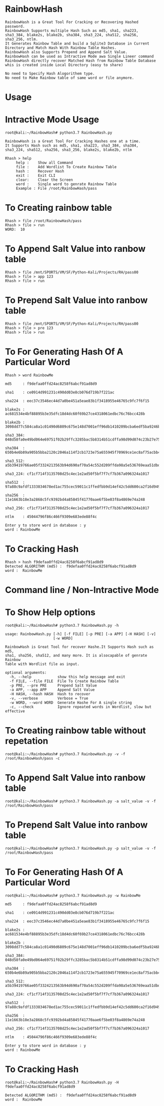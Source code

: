 # RainbowHash 
	RainbowHash is a Great Tool For Cracking or Recovering Hashed password.
	RainbowHash Supports multiple Hash Such as md5, sha1, sha223, sha3_384, blake2s, blake2b, sha384, sha3_224, sha512, sha256, sha3_256, ntlm.
	It Generates Rainbow Table and build a Sqlite3 Database in Current Directory and Match Hash With Rainbow Table Hashes.
	RainbowHash also Supports Prepend and Append Salt Value.
	RainbowHash can be used as Intractive Mode awa Single Lineer command
	RainbowHash directly recover Matched Hash from Rainbow Table Database whis is created inside Local Directory (easy to share)

	No need to Specify Hash Alogorithem type.
	No need to Make Rainbow table of same word or file anymore.

# Usage
# Intractive Mode Usage

	root@kali:~/RainbowHash# python3.7 RainbowHash.py

	RainbowHash is a Great Tool For Cracking Hashes one at a time.
	It Supports Hash such as md5, sha1, sha223, sha3_384, sha384, sha3_224, sha512, sha256, sha3_256, blake2s, blake2b, ntlm 

	Rhash > help
	     help :    Show all Command
	     file :    Add Wordlist To Create Rainbow Table
	     hash :    Recover Hash
	     exit :    Exit CLI
	     clear:    Clear the Screen
	     word :    Single word to genrate Rainbow Table
	     Example : File /root/RainbowHash/pass

# To Creating rainbow table

	Rhash > file /root/RainbowHash/pass
	Rhash > file > run
	WORD:  10

# To Append Salt Value into ranbow table

	Rhash > file /mnt/SPORTS/VM/SF/Python-Kali/Projects/RH/pass00
	Rhash > file > app 123
	Rhash > file > run

# To Prepend Salt Value into ranbow table

	Rhash > file /mnt/SPORTS/VM/SF/Python-Kali/Projects/RH/pass00
	Rhash > file > pre 123
	Rhash > file > run

# To For Generating Hash Of A Particular Word
	Rhash > word RainbowMe

	md5     : f9defaa0ffd24ac8258f6abcf91ad8d9

	sha1    : ce0914d991231c490dd03e8cb076d719b7f221ac

	sha224  : eec37c3546ec44d7a0be451a5eae83b1f3418955e46765c9fc7f6f15

	blake2s : ac681534e4bf88895b3e35dfc18d4dc60f69b27ce4318061edbc76c76bcc428b

	blake2b : 3098dd77c584ca8a1c01490d6809c675e148d7001eff96db1410209bcba6edf5ba9246bd74344cf674c8f65345de5fdc98d21dcfce183c088f60aab62fb0d2a3

	sha3_384: 048d58fa0e49bd064e69751f02b29ffc3285bac5b8314b51cdffa98d99d074c23b27e75dfcbc774c2067c1af3d5d4695

	sha384  : 650b4e6b89a905b5bba2120c2046a114f2cb1723e75a655945f70969ce1ec8af75acbb417fcd63f0a048253dbd632e87

	sha3_512: a5b39419766ae05f3324213563b94d690af70a54c552d209ffda98a5e536769eaa51dbd6b36afb6831f67c6e71705a7601372cde7b1989cee177e252097a1fdc

	sha3_224: cf1cf714f3135708d25c4ec1e2ad50f5bf7f7cf7b367a096324a1017

	sha512  : 97a88c9afdf1333834678ed1ac755cec59011c1ffedfbb9d14ef42c5dd600ca2f16d949dc40629c5e02de877b9b21934476e8aab7e1699fabe68e6dc308fea2c

	sha256  : 11e1663b18e3a2868c5fc9392bd4a85845f41770aae6f5be03f8a4869e74a248

	sha3_256: cf1cf714f3135708d25c4ec1e2ad50f5bf7f7cf7b367a096324a1017

	ntlm	: 45044796f86c466f9309e683ede88f4c

	Enter y to store word in database : y
	word : RainbowMe

# To Cracking Hash

	Rhash > hash f9defaa0ffd24ac8258f6abcf91ad8d9
	Detected ALGORITHM (md5) :  f9defaa0ffd24ac8258f6abcf91ad8d9 
	word :  RainbowMe

# Command line / Non-Intractive Mode

# To Show Help options

	root@kali:~/RainbowHash# python3.7 RainbowHash.py -h
	 
	usage: RainbowHash.py [-h] [-f FILE] [-p PRE] [-a APP] [-H HASH] [-v]
	                      [-w WORD]

	RainbowHash is Great Tool for recover Hashe.It Supports Hash such as md5,
	sha1, sha256, sha512, and many more. It is alsocapable of genrate Rainbow
	Table with Wordlist file as input.

	optional arguments:
	  -h, --help            show this help message and exit
	  -f FILE, --file FILE  File To Create Rainbow Table
	  -p PRE, --pre PRE     Prepend Salt Value
	  -a APP, --app APP     Append Salt Value
	  -H HASH, --hash HASH  Hash to recover
	  -v, --verbose         Verbose = True
	  -w WORD, --word WORD  Generate Hashe For A single string
	  -c, --check           Ignore repeated words in Wordlist, slow but effective


# To Creating rainbow table without repetation

	root@kali:~/RainbowHash# python3.7 RainbowHash.py -v -f /root/RainbowHash/pass -c

# To Append Salt Value into ranbow table

	root@kali:~/RainbowHash# python3.7 RainbowHash.py -a salt_value -v -f /root/RainbowHash/pass

# To Prepend Salt Value into ranbow table

	root@kali:~/RainbowHash# python3.7 RainbowHash.py -p salt_value -v -f /root/RainbowHash/pass

# To For Generating Hash Of A Particular Word

	root@kali:~/RainbowHash# python3.7 RainbowHash.py -w RainbowMe

	md5     : f9defaa0ffd24ac8258f6abcf91ad8d9

	sha1    : ce0914d991231c490dd03e8cb076d719b7f221ac

	sha224  : eec37c3546ec44d7a0be451a5eae83b1f3418955e46765c9fc7f6f15

	blake2s : ac681534e4bf88895b3e35dfc18d4dc60f69b27ce4318061edbc76c76bcc428b

	blake2b : 3098dd77c584ca8a1c01490d6809c675e148d7001eff96db1410209bcba6edf5ba9246bd74344cf674c8f65345de5fdc98d21dcfce183c088f60aab62fb0d2a3

	sha3_384: 048d58fa0e49bd064e69751f02b29ffc3285bac5b8314b51cdffa98d99d074c23b27e75dfcbc774c2067c1af3d5d4695

	sha384  : 650b4e6b89a905b5bba2120c2046a114f2cb1723e75a655945f70969ce1ec8af75acbb417fcd63f0a048253dbd632e87

	sha3_512: a5b39419766ae05f3324213563b94d690af70a54c552d209ffda98a5e536769eaa51dbd6b36afb6831f67c6e71705a7601372cde7b1989cee177e252097a1fdc

	sha3_224: cf1cf714f3135708d25c4ec1e2ad50f5bf7f7cf7b367a096324a1017

	sha512  : 97a88c9afdf1333834678ed1ac755cec59011c1ffedfbb9d14ef42c5dd600ca2f16d949dc40629c5e02de877b9b21934476e8aab7e1699fabe68e6dc308fea2c

	sha256  : 11e1663b18e3a2868c5fc9392bd4a85845f41770aae6f5be03f8a4869e74a248

	sha3_256: cf1cf714f3135708d25c4ec1e2ad50f5bf7f7cf7b367a096324a1017
	
	ntlm	: 45044796f86c466f9309e683ede88f4c

	Enter y to store word in database : y
	word : RainbowMe


# To Cracking Hash 

	root@kali:~/RainbowHash# python3.7 RainbowHash.py -H f9defaa0ffd24ac8258f6abcf91ad8d9 

    Detected ALGORITHM (md5) :  f9defaa0ffd24ac8258f6abcf91ad8d9 
	word :  RainbowMe
